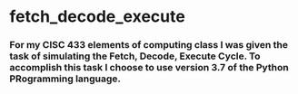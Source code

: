 # fetch_decode_execute

### For my CISC 433 elements of computing class I was given the task of simulating the Fetch, Decode, Execute Cycle. To accomplish this task I choose to use version 3.7 of the Python PRogramming language.
